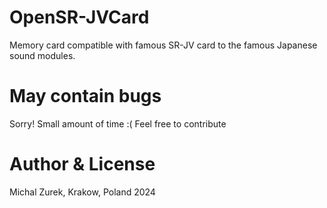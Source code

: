 # OpenSR-JVCard
Memory card compatible with famous SR-JV card to the famous Japanese sound modules.

# May contain bugs
Sorry! Small amount of time :( Feel free to contribute

# Author & License
Michal Zurek, Krakow, Poland 2024